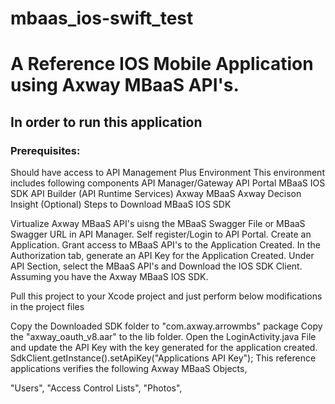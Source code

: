 # mbaas_ios-swift_test
<h1>A Reference IOS Mobile Application using Axway MBaaS API's.</h1>

<h2>In order to run this application</h2>

<h3>Prerequisites:</h3>

Should have access to API Management Plus Environment This environment includes following components
API Manager/Gateway
API Portal
MBaaS IOS SDK
API Builder (API Runtime Services)
Axway MBaaS
Axway Decison Insight (Optional)
Steps to Download MBaaS IOS SDK

Virtualize Axway MBaaS API's uisng the MBaaS Swagger File or MBaaS Swagger URL in API Manager.
Self register/Login to API Portal.
Create an Application.
Grant access to MBaaS API's to the Application Created.
In the Authorization tab, generate an API Key for the Application Created.
Under API Section, select the MBaaS API's and Download the IOS SDK Client.
Assuming you have the Axway MBaaS IOS SDK.

Pull this project to your Xcode project and just perform below modifications in the project files

Copy the Downloaded SDK folder to "com.axway.arrowmbs" package
Copy the "axway_oauth_v8.aar" to the lib folder.
Open the LoginActivity.java File and update the API Key with the key generated for the application created. SdkClient.getInstance().setApiKey("Applications API Key");
This reference applications verifies the following Axway MBaaS Objects,

"Users",
"Access Control Lists",
"Photos",
